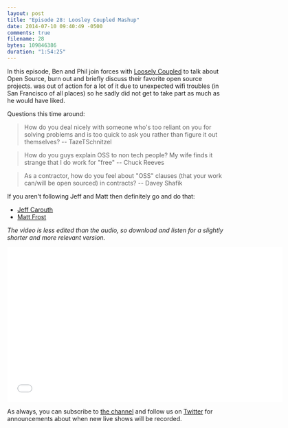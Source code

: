 ```yaml
---
layout: post
title: "Episode 28: Loosley Coupled Mashup"
date: 2014-07-10 09:40:49 -0500
comments: true
filename: 28
bytes: 109846386
duration: "1:54:25"
---
```


In this episode, Ben and Phil join forces with [Loosely Coupled] to talk about Open Source, burn out and briefly discuss their favorite open source projects. was out of action for a lot of it due to unexpected wifi troubles (in San Francisco of all places) so he sadly did not get to take part as much as he would have liked.

Questions this time around:

> How do you deal nicely with someone who's too reliant on you for solving problems and is too quick to ask you rather than figure it out themselves?
-- TazeTSchnitzel

> How do you guys explain OSS to non tech people? My wife finds it strange that I do work for "free"
-- Chuck Reeves

> As a contractor, how do you feel about "OSS" clauses (that your work can/will be open sourced) in contracts?
-- Davey Shafik

If you aren't following Jeff and Matt then definitely go and do that:

* [Jeff Carouth](https://twitter.com/jcarouth)
* [Matt Frost](https://twitter.com/shrtwhitebldguy)

[Loosely Coupled]: http://looselycoupled.info/

_The video is less edited than the audio, so download and listen for a slightly shorter and more relevant version._

<iframe width="640" height="360" src="//www.youtube.com/embed/HVuWqQdZ4lk" frameborder="0" allowfullscreen></iframe>

As always, you can subscribe to [the channel](https://www.youtube.com/channel/UCepVwe7RrxE7Zv3kytUfcKw) and follow us on [Twitter](https://twitter.com/phptownhall) for announcements about when new live shows will be recorded.
